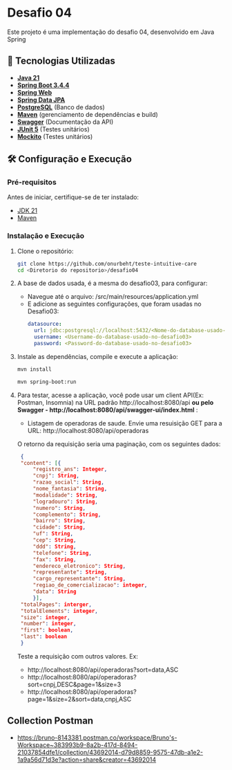 # Desafio 04

Este projeto é uma implementação do desafio 04, desenvolvido em Java Spring

## 🚀 Tecnologias Utilizadas

- **[Java 21](https://www.oracle.com/br/java/technologies/downloads/)**
- **[Spring Boot 3.4.4](https://spring.io/projects/spring-boot)**
- **[Spring Web](https://docs.spring.io/spring-boot/reference/web/index.html)**
- **[Spring Data JPA](https://spring.io/projects/spring-data-jpa)**
- **[PostgreSQL](https://www.postgresql.org/)** (Banco de dados)
- **[Maven](maven.apache.org)** (gerenciamento de dependências e build)
- **[Swagger](https://springdoc.org/)** (Documentação da API)
- **[JUnit 5](https://junit.org/junit5/)** (Testes unitários)
- **[Mockito](https://site.mockito.org/)** (Testes unitários)

## 🛠 Configuração e Execução

### Pré-requisitos

Antes de iniciar, certifique-se de ter instalado:

- [JDK 21](https://www.oracle.com/br/java/technologies/downloads/#java21)
- [Maven](https://maven.apache.org/)

### Instalação e Execução

1. Clone o repositório:

   ```bash
   git clone https://github.com/onurbeht/teste-intuitive-care
   cd <Diretorio do repositorio>/desafio04
   ```

2. A base de dados usada, é a mesma do desafio03, para configurar:

   - Navegue até o arquivo: <diretorio-do-projeto>/src/main/resources/application.yml
   - E adicione as seguintes configurações, que foram usadas no Desafio03:
     ```yml
     datasource:
       url: jdbc:postgresql://localhost:5432/<Nome-do-database-usado-no-desafio03>
       username: <Username-do-database-usado-no-desafio03>
       password: <Password-do-database-usado-no-desafio03>
     ```

3. Instale as dependências, compile e execute a aplicação:

   ```bash
   mvn install
   ```

   ```bash
   mvn spring-boot:run
   ```

4. Para testar, acesse a aplicação, você pode usar um client API(Ex: Postman, Insomnia) na URL padrão http://localhost:8080/api **ou pelo Swagger - http://localhost:8080/api/swagger-ui/index.html** :

   - Listagem de operadoras de saude.
     Envie uma resuisição GET para a URL: http://localhost:8080/api/operadoras

   O retorno da requisição seria uma paginação, com os seguintes dados:

   ```json
    {
    "content": [{
        "registro_ans": Integer,
        "cnpj": String,
        "razao_social": String,
        "nome_fantasia": String,
        "modalidade": String,
        "logradouro": String,
        "numero": String,
        "complemento": String,
        "bairro": String,
        "cidade": String,
        "uf": String,
        "cep": String,
        "ddd": String,
        "telefone": String,
        "fax": String,
        "endereco_eletronico": String,
        "representante": String,
        "cargo_representante": String,
        "regiao_de_comercializacao": integer,
        "data": String
        }],
    "totalPages": interger,
    "totalElements": integer,
    "size": integer,
    "number": integer,
    "first": boolean,
    "last": boolean
    }
   ```

   Teste a requisição com outros valores.
   Ex:

   - http://localhost:8080/api/operadoras?sort=data,ASC
   - http://localhost:8080/api/operadoras?sort=cnpj,DESC&page=1&size=3
   - http://localhost:8080/api/operadoras?page=1&size=2&sort=data,cnpj,ASC

## Collection Postman

- https://bruno-8143381.postman.co/workspace/Bruno's-Workspace~383993b9-8a2b-417d-8494-21037854dfe1/collection/43692014-d79d8859-9575-47db-a1e2-1a9a56d71d3e?action=share&creator=43692014

